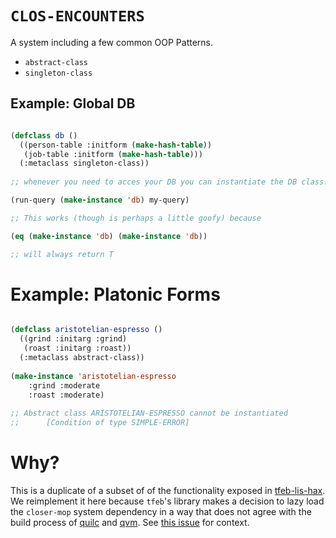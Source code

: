 # `CLOS-ENCOUNTERS`

A system including a few common OOP Patterns. 

- `abstract-class` 
- `singleton-class` 

## Example: Global DB

``` lisp

(defclass db ()
  ((person-table :initform (make-hash-table))
   (job-table :initform (make-hash-table)))
  (:metaclass singleton-class))
  
;; whenever you need to acces your DB you can instantiate the DB class:

(run-query (make-instance 'db) my-query) 

;; This works (though is perhaps a little goofy) because 

(eq (make-instance 'db) (make-instance 'db)) 

;; will always return T

```


# Example: Platonic Forms 

``` lisp 

(defclass aristotelian-espresso ()
  ((grind :initarg :grind)
   (roast :initarg :roast))
  (:metaclass abstract-class))
  
(make-instance 'aristotelian-espresso
    :grind :moderate
    :roast :moderate)
    
;; Abstract class ARISTOTELIAN-ESPRESSO cannot be instantiated
;;      [Condition of type SIMPLE-ERROR]
```


# Why?

This is a duplicate of a subset of of the functionality exposed in
[tfeb-lis-hax](https://github.com/tfeb/tfeb-lisp-hax). We reimplement
it here because `tfeb`'s library makes a decision to lazy load the
`closer-mop` system dependency in a way that does not agree with the
build process of [quilc](https://github.com/quil-lang/quilc) and
[qvm](https://github.com/quil-lang/qvm).  See [this
issue](https://github.com/quil-lang/quilc/issues/917) for context.


